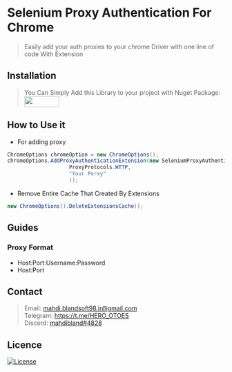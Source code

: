 # Selenium Proxy Authentication For Chrome

> Easily add your auth proxies to your chrome Driver with one line of code With Extension

## Installation

> You Can Simply Add this Library to your project with Nuget Package: <img src="https://www.nuget.org/Content/gallery/img/logo-header.svg" width="80" height="25" href="https://nuget.com/NugetLink" />

## How to Use it

- For adding proxy

```C#
ChromeOptions chromeOption = new ChromeOptions();
chromeOptions.AddProxyAuthenticationExtension(new SeleniumProxyAuthentication.Proxy(
                    ProxyProtocols.HTTP,
                    "Your Porxy"
                    ));
```
- Remove Entire Cache That Created By Extensions

```C#
new ChromeOptions().DeleteExtensionsCache();
```

##  Guides

### Proxy Format

- Host:Port:Username:Password
- Host:Port

## Contact

> Email: mahdi.blandsoft98.ir@gmail.com<br/>
> Telegram: https://t.me/HERO_OTOES<br />
> Discord: <a href="mahdibland#4828">mahdibland#4828<a/><br/>
    
## Licence

[![License](http://img.shields.io/:license-mit-blue.svg?style=flat-square)](https://github.com/mahdibland/Selenium-Proxy-Authentication.Chrome)
